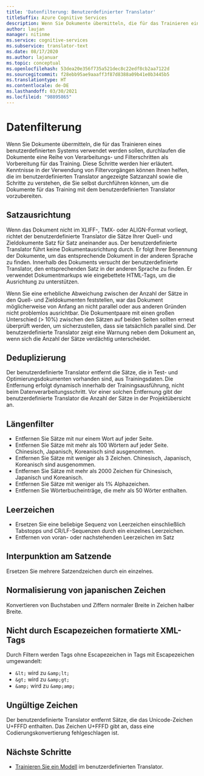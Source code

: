 ```yaml
---
title: 'Datenfilterung: Benutzerdefinierter Translator'
titleSuffix: Azure Cognitive Services
description: Wenn Sie Dokumente übermitteln, die für das Trainieren eines benutzerdefinierten Systems verwendet werden sollen, durchlaufen die Dokumente eine Reihe von Verarbeitungs- und Filterschritten als Vorbereitung für das Training.
author: laujan
manager: nitinme
ms.service: cognitive-services
ms.subservice: translator-text
ms.date: 08/17/2020
ms.author: lajanuar
ms.topic: conceptual
ms.openlocfilehash: 53dea20e356f735a521dec8c22edf8cb2aa7122d
ms.sourcegitcommit: f28ebb95ae9aaaff3f87d8388a09b41e0b3445b5
ms.translationtype: HT
ms.contentlocale: de-DE
ms.lasthandoff: 03/30/2021
ms.locfileid: "98895865"
---
```

# <a name="data-filtering"></a>Datenfilterung

Wenn Sie Dokumente übermitteln, die für das Trainieren eines benutzerdefinierten Systems verwendet werden sollen, durchlaufen die Dokumente eine Reihe von Verarbeitungs- und Filterschritten als Vorbereitung für das Training. Diese Schritte werden hier erläutert. Kenntnisse in der Verwendung von Filtervorgängen können Ihnen helfen, die im benutzerdefinierten Translator angezeigte Satzanzahl sowie die Schritte zu verstehen, die Sie selbst durchführen können, um die Dokumente für das Training mit dem benutzerdefinierten Translator vorzubereiten.

## <a name="sentence-alignment"></a>Satzausrichtung
Wenn das Dokument nicht im XLIFF-, TMX- oder ALIGN-Format vorliegt, richtet der benutzerdefinierte Translator die Sätze Ihrer Quell- und Zieldokumente Satz für Satz aneinander aus. Der benutzerdefinierte Translator führt keine Dokumentausrichtung durch. Er folgt Ihrer Benennung der Dokumente, um das entsprechende Dokument in der anderen Sprache zu finden. Innerhalb des Dokuments versucht der benutzerdefinierte Translator, den entsprechenden Satz in der anderen Sprache zu finden. Er verwendet Dokumentmarkups wie eingebettete HTML-Tags, um die Ausrichtung zu unterstützen.  

Wenn Sie eine erhebliche Abweichung zwischen der Anzahl der Sätze in den Quell- und Zieldokumenten feststellen, war das Dokument möglicherweise von Anfang an nicht parallel oder aus anderen Gründen nicht problemlos ausrichtbar. Die Dokumentpaare mit einen großen Unterschied (> 10%) zwischen den Sätzen auf beiden Seiten sollten erneut überprüft werden, um sicherzustellen, dass sie tatsächlich parallel sind. Der benutzerdefinierte Translator zeigt eine Warnung neben dem Dokument an, wenn sich die Anzahl der Sätze verdächtig unterscheidet.  


## <a name="deduplication"></a>Deduplizierung
Der benutzerdefinierte Translator entfernt die Sätze, die in Test- und Optimierungsdokumenten vorhanden sind, aus Trainingsdaten. Die Entfernung erfolgt dynamisch innerhalb der Trainingsausführung, nicht beim Datenverarbeitungsschritt. Vor einer solchen Entfernung gibt der benutzerdefinierte Translator die Anzahl der Sätze in der Projektübersicht an.  

## <a name="length-filter"></a>Längenfilter
* Entfernen Sie Sätze mit nur einem Wort auf jeder Seite.
* Entfernen Sie Sätze mit mehr als 100 Wörtern auf jeder Seite.  Chinesisch, Japanisch, Koreanisch sind ausgenommen.
* Entfernen Sie Sätze mit weniger als 3 Zeichen. Chinesisch, Japanisch, Koreanisch sind ausgenommen.
* Entfernen Sie Sätze mit mehr als 2000 Zeichen für Chinesisch, Japanisch und Koreanisch.
* Entfernen Sie Sätze mit weniger als 1% Alphazeichen.
* Entfernen Sie Wörterbucheinträge, die mehr als 50 Wörter enthalten.

## <a name="white-space"></a>Leerzeichen
* Ersetzen Sie eine beliebige Sequenz von Leerzeichen einschließlich Tabstopps und CR/LF-Sequenzen durch ein einzelnes Leerzeichen.
* Entfernen von voran- oder nachstehenden Leerzeichen im Satz

## <a name="sentence-end-punctuation"></a>Interpunktion am Satzende
Ersetzen Sie mehrere Satzendzeichen durch ein einzelnes.  

## <a name="japanese-character-normalization"></a>Normalisierung von japanischen Zeichen
Konvertieren von Buchstaben und Ziffern normaler Breite in Zeichen halber Breite.

## <a name="unescaped-xml-tags"></a>Nicht durch Escapezeichen formatierte XML-Tags
Durch Filtern werden Tags ohne Escapezeichen in Tags mit Escapezeichen umgewandelt:
* `&lt;` wird zu `&amp;lt;`
* `&gt;` wird zu `&amp;gt;`
* `&amp;` wird zu `&amp;amp;`

## <a name="invalid-characters"></a>Ungültige Zeichen
Der benutzerdefinierte Translator entfernt Sätze, die das Unicode-Zeichen U+FFFD enthalten. Das Zeichen U+FFFD gibt an, dass eine Codierungskonvertierung fehlgeschlagen ist.

## <a name="next-steps"></a>Nächste Schritte

- [Trainieren Sie ein Modell](how-to-train-model.md) im benutzerdefinierten Translator.
